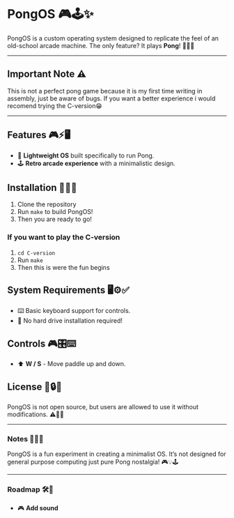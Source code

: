 
# PongOS 🎮🕹️✨

PongOS is a custom operating system designed to replicate the feel of an old-school arcade machine. The only feature? It plays **Pong**! 🏓🎉🔄

---

## Important Note ⚠️
This is not a perfect pong game because it is my first time writing in assembly, just be aware of bugs.
If you want a better experience i would recomend trying the C-version😁 

---

## Features 🎮⚡🖥️
- 🎯 **Lightweight OS** built specifically to run Pong.
- 🕹️ **Retro arcade experience** with a minimalistic design.

## Installation 💾🔧🚀
1. Clone the repository
2. Run `make` to build PongOS!
3. Then you are ready to go!
### If you want to play the C-version
1. `cd C-version`
2. Run `make`
3. Then this is were the fun begins
   

## System Requirements 🖥️⚙️✅
- ⌨️ Basic keyboard support for controls.
- 🚫 No hard drive installation required!

## Controls 🎮🎛️⌨️
- ⬆️ **W / S** - Move paddle up and down.

## License 📜🔒✅
PongOS is not open source, but users are allowed to use it without modifications. ⚠️📄✅

---

### Notes 📝🎶🏓
PongOS is a fun experiment in creating a minimalist OS. It’s not designed for general purpose computing just pure Pong nostalgia! 🎮💡🕹️

---

### Roadmap 🛠️🚀
- 🎮 **Add sound**

